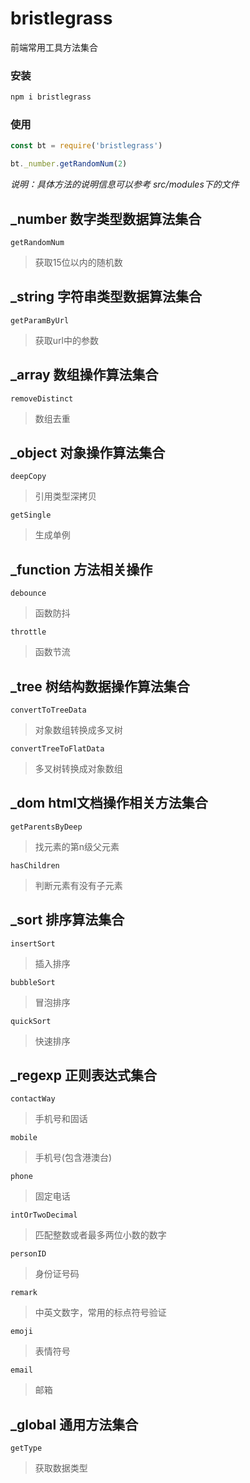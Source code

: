 # bristlegrass
前端常用工具方法集合

### 安装
```javascript
npm i bristlegrass 
```
### 使用

```javascript
const bt = require('bristlegrass')

bt._number.getRandomNum(2)
```

*说明：具体方法的说明信息可以参考 src/modules下的文件* 

## _number 数字类型数据算法集合
``` getRandomNum ``` 
> 获取15位以内的随机数

## _string 字符串类型数据算法集合
``` getParamByUrl ``` 
> 获取url中的参数

## _array 数组操作算法集合
``` removeDistinct ``` 
> 数组去重

## _object 对象操作算法集合
``` deepCopy ``` 
> 引用类型深拷贝

``` getSingle ``` 
> 生成单例

## _function 方法相关操作
``` debounce ``` 
> 函数防抖

``` throttle ``` 
> 函数节流

## _tree 树结构数据操作算法集合
``` convertToTreeData ``` 
> 对象数组转换成多叉树

``` convertTreeToFlatData ``` 
> 多叉树转换成对象数组

## _dom html文档操作相关方法集合
``` getParentsByDeep ``` 
> 找元素的第n级父元素

``` hasChildren ``` 
> 判断元素有没有子元素

## _sort 排序算法集合
``` insertSort ``` 
> 插入排序

``` bubbleSort ``` 
> 冒泡排序

``` quickSort ``` 
> 快速排序

## _regexp 正则表达式集合
``` contactWay ``` 
> 手机号和固话

``` mobile ``` 
> 手机号(包含港澳台)

``` phone ``` 
> 固定电话

``` intOrTwoDecimal ``` 
> 匹配整数或者最多两位小数的数字

``` personID ``` 
> 身份证号码

``` remark ``` 
> 中英文数字，常用的标点符号验证

``` emoji ``` 
> 表情符号

``` email ``` 
> 邮箱

## _global 通用方法集合
``` getType ``` 
> 获取数据类型



